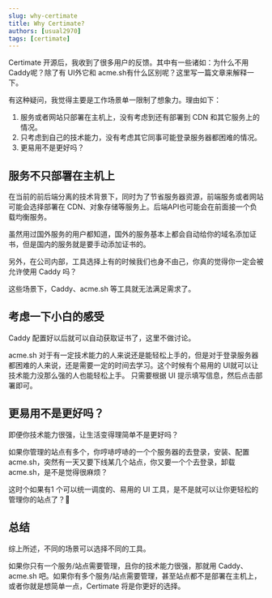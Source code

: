 ```yaml
---
slug: why-certimate
title: Why Certimate?
authors: [usual2970]
tags: [certimate]
---
```



Certimate 开源后，我收到了很多用户的反馈。其中有一些诸如：为什么不用 Caddy呢？除了有 UI外它和 acme.sh有什么区别呢？这里写一篇文章来解释一下。

有这种疑问，我觉得主要是工作场景单一限制了想象力。理由如下：

1. 服务或者网站只部署在主机上，没有考虑到还有部署到 CDN 和其它服务上的情况。
2. 只考虑到自己的技术能力，没有考虑其它同事可能登录服务器都困难的情况。
3. 更易用不是更好吗？


## 服务不只部署在主机上

在当前的前后端分离的技术背景下，同时为了节省服务器资源，前端服务或者网站可能会选择部署在 CDN、对象存储等服务上。后端API也可能会在前面接一个负载均衡服务。

虽然用过国外服务的用户都知道，国外的服务基本上都会自动给你的域名添加证书，但是国内的服务就是要手动添加证书的。

另外，在公司内部，工具选择上有的时候我们也身不由己，你真的觉得你一定会被允许使用 Caddy 吗？

这些场景下，Caddy、acme.sh 等工具就无法满足需求了。

## 考虑一下小白的感受

Caddy 配置好以后就可以自动获取证书了，这里不做讨论。

acme.sh 对于有一定技术能力的人来说还是能轻松上手的，但是对于登录服务器都困难的人来说，还是需要一定的时间去学习。这个时候有个易用的 UI就可以让技术能力没那么强的人也能轻松上手。 只需要根据 UI 提示填写信息，然后点击部署即可。


## 更易用不是更好吗？

即便你技术能力很强，让生活变得理简单不是更好吗？

如果你管理的站点有多个，你哼哧哼哧的一个个服务器的去登录，安装、配置 acme.sh，突然有一天又要下线某几个站点，你又要一个个去登录，卸载 acme.sh，是不是觉得很麻烦？

这时个如果有1 个可以统一调度的、易用的 UI 工具，是不是就可以让你更轻松的管理你的站点了？🐶



## 总结

综上所述，不同的场景可以选择不同的工具。

如果你只有一个服务/站点需要管理，且你的技术能力很强，那就用  Caddy、acme.sh 吧。如果你有多个服务/站点需要管理，甚至站点都不是部署在主机上，或者你就是想简单一点，Certimate 将是你更好的选择。


